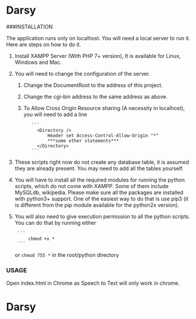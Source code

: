 # Darsy

###INSTALLATION

The application runs only on localhost. You will need a local server to run it. Here are steps on how to do it.

1. Install XAMPP Server (With PHP 7+ version), It is available for Linux, Windows and Mac.

2. You will need to change the configuration of the server.
    1. Change the DocumentRoot to the address of this project.
    2. Change the cgi-bin address to the same address as above.
    3. To Allow Cross Origin Resource sharing (A necessity in localhost), you will need to add a line

              ```
                <Directory />
                    Header set Access-Control-Allow-Origin "*"
                    ***some other statements***
                </Directory>
              ```
            
3. These scripts right now do not create any database table, it is assumed they are already present. You may need to add all the
    tables yourself.

4. You will have to install all the required modules for running the python scripts, which do not come with XAMPP. Some of them
    include MySQLdb, wikipedia. Please make sure all the packages are installed with python3+ support. One
    of the easiest way to do that is use pip3 (it is different from the pip module available for the python2x version).
5. You will also need to give execution permission to all the python scripts. You can do that by running  either

		```
			chmod +x *
		```
	or
		```
			chmod 755 *
		```
	in the root/python directory

### USAGE

Open index.html in Chrome as Speech to Text will only work in chrome.
# Darsy
